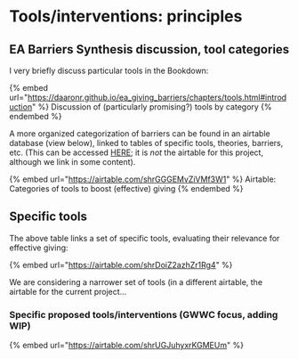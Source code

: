 # Tools/interventions: principles

## EA Barriers Synthesis discussion, tool categories

I very briefly discuss particular tools in the Bookdown:



{% embed url="https://daaronr.github.io/ea_giving_barriers/chapters/tools.html#introduction" %}
Discussion of (particularly promising?) tools by category
{% endembed %}



A more organized categorization of barriers can be found in an airtable database (view below), linked to tables of specific tools, theories, barriers, etc. (This can be accessed [HERE](https://airtable.com/invite/l?inviteId=inv6xUeeKxDNpmKrF\&inviteToken=86038068d336c4e9673866b43a0e32cd7edcbfe253bc346408e01c5e425f5f5b); it is _not_ the airtable for this project, although we link in some content).

{% embed url="https://airtable.com/shrGGGEMvZiVMf3W1" %}
Airtable: Categories of tools to boost (effective) giving
{% endembed %}

## Specific tools

The above table links a set of specific tools, evaluating their relevance for effective giving:

{% embed url="https://airtable.com/shrDoiZ2azhZr1Rg4" %}

We are considering a narrower set of tools (in a different airtable, the airtable for the current project...

### Specific proposed tools/interventions (GWWC focus, adding WIP)

{% embed url="https://airtable.com/shrUGJuhyxrKGMEUm" %}

